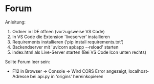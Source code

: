 # Forum

Anleitung:
1. Ordner in IDE öffnen (vorzugsweise VS Code)
2. In VS Code die Extension 'liveserver' installieren
3. Requirements installieren ('pip install requirements.txt')
4. Backendserver mit 'uvicorn api:app --reload' starten
5. index.html als Live-Server starten (Bei VS Code Icon unten rechts)

Sollte Forum leer sein:
- F12 in Browser -> Console -> Wird CORS Error angezeigt, localhost-Adresse bei api.py in 'origins' hereinkopieren
